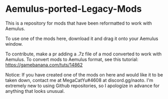 # Aemulus-ported-Legacy-Mods
This is a repository for mods that have been reformatted to work with Aemulus.

To use one of the mods here, download it and drag it onto your Aemulus window.

To contribute, make a pr adding a .7z file of a mod converted to work with Aemulus. To convert mods to Aemulus format, see this tutorial: https://gamebanana.com/tuts/14862

Notice: 
If you have created one of the mods on here and would like it to be taken down, contact me at MegaCatYu#4608 at discord.gg/naoto.
I'm extremely new to using Github repositories, so I apologize in advance for anything that looks unusual.
